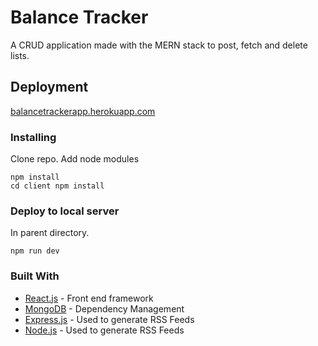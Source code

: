 # Balance Tracker

A CRUD application made with the MERN stack to post, fetch and delete lists. 

## Deployment 

[balancetrackerapp.herokuapp.com](https://balancetrackerapp.herokuapp.com/)

### Installing

Clone repo.
Add node modules

```
npm install
cd client npm install
```

### Deploy to local server

In parent directory.

```
npm run dev
```

### Built With

* [React.js](https://reactjs.org/) - Front end framework
* [MongoDB](https://www.mongodb.com/) - Dependency Management
* [Express.js](https://expressjs.com/) - Used to generate RSS Feeds
* [Node.js](https://nodejs.org/en/) - Used to generate RSS Feeds
